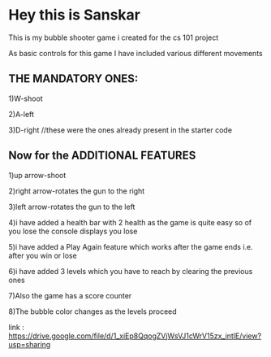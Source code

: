 # Hey this is Sanskar

This is my bubble shooter game i created for the cs 101 project

As basic controls for this game I have included various different movements

## THE MANDATORY ONES:

1)W-shoot

2)A-left

3)D-right //these were the ones already present in the starter code

## Now for the ADDITIONAL FEATURES

1)up arrow-shoot

2)right arrow-rotates the gun to the right

3)left arrow-rotates the gun to the left

4)i have added a health bar with 2 health as the game is quite  easy so of you lose the console displays you lose

5)i have added  a Play Again feature which works after the game ends i.e. after you win or lose

6)i have added 3 levels which you have to reach by clearing the previous ones

7)Also the game has a score counter

8)The bubble color changes as the levels proceed


link : https://drive.google.com/file/d/1_xiEp8QqogZVjWsVJ1cWrV15zx_intlE/view?usp=sharing
